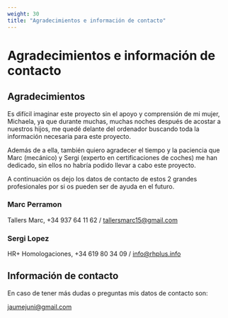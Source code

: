 ```yaml
---
weight: 30
title: "Agradecimientos e información de contacto"
---
```


# Agradecimientos e información de contacto

## Agradecimientos

Es difícil imaginar este proyecto sin el apoyo y comprensión de mi mujer, Michaela, ya que durante muchas, muchas noches después de acostar a nuestros hijos, me quedé delante del ordenador buscando toda la información necesaria para este proyecto.

Además de a ella, también quiero agradecer el tiempo y la paciencia que Marc (mecánico) y Sergi (experto en certificaciones de coches) me han dedicado, sin ellos no habría podido llevar a cabo este proyecto.

A continuación os dejo los datos de contacto de estos 2 grandes profesionales por si os pueden ser de ayuda en el futuro.

### Marc Perramon

Tallers Marc, +34 937 64 11 62 / tallersmarc15@gmail.com

### Sergi Lopez

HR+ Homologaciones, +34 619 80 34 09 / info@rhplus.info

## Información de contacto

En caso de tener más dudas o preguntas mis datos de contacto son:

jaumejuni@gmail.com